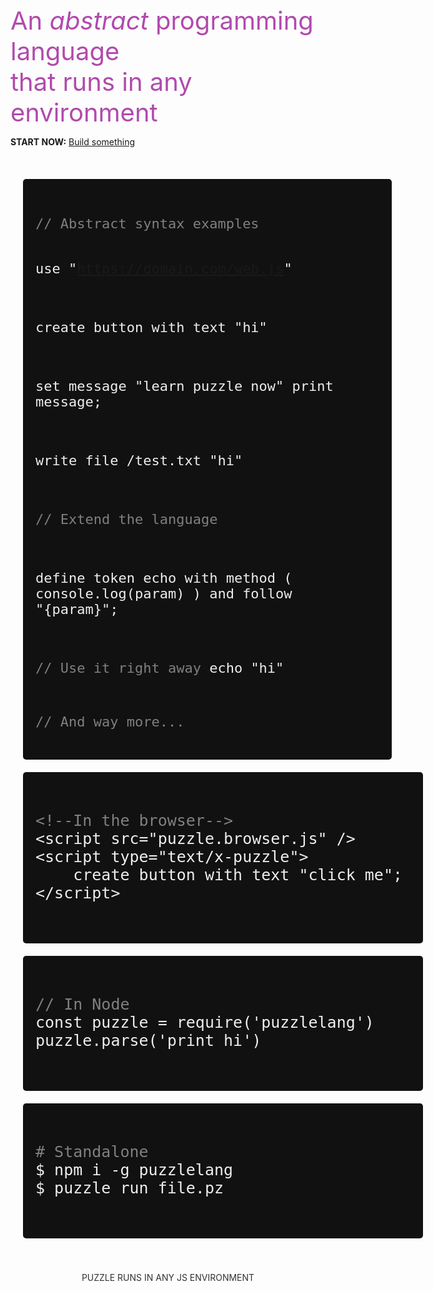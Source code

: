 <!-- _coverpage.md -->

<div style="height:200px"></div>
<span style="font-size: 40px;color:#b14aad">An <i>abstract</i> programming language<br> that runs in any <i class="fab fa-js"></i> environment
</span>

<br>

<b>START NOW:</b>
<a href="#chapters/GUIDES" class="btn-primary">Build something <span class="fa fa-arrow-right"></span></a>

<br>

<center style="width: 100%;">

<div style="background: #111111;width:550px;text-align:left;padding:20px;margin:20px;border-radius:5px; display: block;">
	<pre>
	<code class="lang-puzzle" style="font-size:22px !important;color:#EEEEEE">
<span style="color: grey">// Abstract syntax examples</span>

use "https://domain.com/web.js"

create button with text "hi"


set message "learn puzzle now"
print message;


write file /test.txt "hi"

<span style="color: grey">// Extend the language</span>

define token echo with
	method ( console.log(param) )
	and follow "{param}";

<span style="color: grey">// Use it right away</span>
echo "hi"

<span style="color: grey">// And way more...</span>
</code>
	</pre>
</div>
<div style="background: #111111;width:600px;text-align:left;padding:20px;margin:20px;border-radius:5px; display: block;">
	<pre>
	<code class="lang-puzzle" style="font-size:25px !important;color:#EEEEEE">
<span style="color: grey">&#60;!--In the browser--></span>
&#60;script src="puzzle.browser.js" />
&#60;script type="text/x-puzzle">
	create button with text "click me";
&#60;/script>
</code>
	</pre>
</div>

<div style="background: #111111;width:600px;text-align:left;padding:20px;margin:20px;border-radius:5px; display: block;">
	<pre>
	<code class="lang-puzzle" style="font-size:25px !important;color:#EEEEEE">
<span style="color: grey">// In Node</span>
const puzzle = require('puzzlelang')
puzzle.parse('print hi')
</code>
	</pre>
</div>

<div style="background: #111111;width:600px;text-align:left;padding:20px;margin:20px;border-radius:5px; display: block;">
	<pre>
	<code class="lang-puzzle" style="font-size:25px !important;color:#EEEEEE">
<span style="color: grey"># Standalone</span>
$ npm i -g puzzlelang
$ puzzle run file.pz
</code>
	</pre>
</div>

</center>
<br><br>
<div style="text-align: center;color:#333333;">
		PUZZLE RUNS IN ANY JS ENVIRONMENT
	</span>
	</div>
